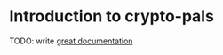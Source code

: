 # Introduction to crypto-pals

TODO: write [great documentation](http://jacobian.org/writing/what-to-write/)
